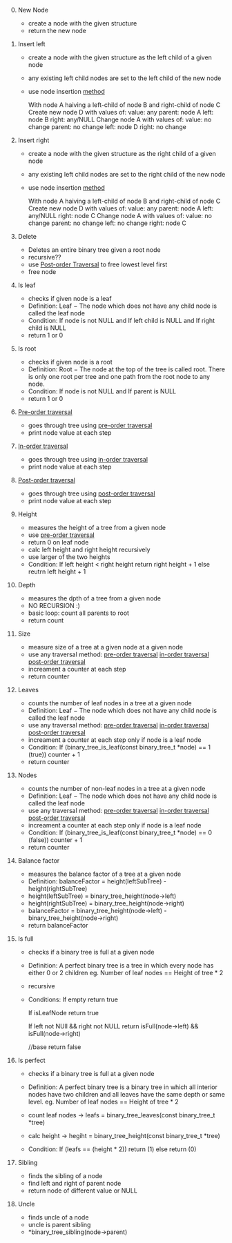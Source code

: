 0. New Node
	- create a node with the given structure
	- return the new node

1. Insert left
	- create a node with the given structure
		as the left child of a given node
	- any existing left child nodes are set
		to the left child of the new node
	- use node insertion [method](Images/Insertion_of_binary_tree_node.PNG)
		
		With node A haiving a left-child of node B and right-child of node C
		Create new node D with values of:
			value: any
			parent: node A
			left: node B
			right: any/NULL
		Change node A with values of:
			value: no change
			parent: no change
			left: node D
			right: no change
		
2. Insert right
	- create a node with the given structure
	as the right child of a given node
	- any existing left child nodes are set
		to the right child of the new node
	- use node insertion [method](Images/Insertion_of_binary_tree_node.PNG)
		
		With node A haiving a left-child of node B and right-child of node C
		Create new node D with values of:
			value: any
			parent: node A
			left: any/NULL
			right: node C
		Change node A with values of:
			value: no change
			parent: no change
			left: no change
			right: node C

3. Delete
	- Deletes an entire binary tree given a root node
	- recursive??
	- use [Post-order Traversal](Images/Post_order_traversal.PNG) to free lowest level first
	- free node

4. Is leaf
	- checks if given node is a leaf
	- Definition:
		Leaf − The node which does not have any child node is called the leaf node
	- Condition:
		If node is not NULL
		and
		If left child is NULL
		and
		If right child is NULL
	- return 1 or 0

5. Is root
	- checks if given node is a root
	- Definition:
		Root − The node at the top of the tree is called root. There is only one root 
				per tree and one path from the root node to any node.
	-  Condition:
		If node is not NULL
		and
		If parent is NULL
	- return 1 or 0

6. [Pre-order traversal](Images/Pre_order_traversal.PNG)
	- goes through tree using [pre-order traversal](Images/Pre_order_traversal.PNG)
	- print node value at each step

7. [In-order traversal](Images/In_order_traversal.PNG)
	- goes through tree using [in-order traversal](Images/In_order_traversal.PNG)
	- print node value at each step

8. [Post-order traversal](Images/Post_order_traversal.PNG)
	- goes through tree using [post-order traversal](Images/Post_order_traversal.PNG)
	- print node value at each step

9. Height
	- measures the height of a tree from a given node
	- use [pre-order traversal](Images/Pre_order_traversal.PNG)
	- return 0 on leaf node
	- calc left height and right height recursively
	- use larger of the two heights
	- Condition:
		If left height < right height
			return right height + 1
		else
			reutrn left height + 1

10. Depth
	- measures the dpth of a tree from a given node
	- NO RECURSION :)
	- basic loop: count all parents to root
	- return count

11. Size
	- measure size of a tree at a given node at a given node
	- use any traversal method:
		[pre-order traversal](Images/Pre_order_traversal.PNG)
		[in-order traversal](Images/In_order_traversal.PNG)
		[post-order traversal](Images/Post_order_traversal.PNG)
	- increament a counter at each step
	- return counter

12. Leaves
	- counts the number of leaf nodes in a tree at a given node
	- Definition:
		Leaf − The node which does not have any child node is called the leaf node
	- use any traversal method:
		[pre-order traversal](Images/Pre_order_traversal.PNG)
		[in-order traversal](Images/In_order_traversal.PNG)
		[post-order traversal](Images/Post_order_traversal.PNG)
	- increament a counter at each step only if node is a leaf node
	- Condition:
		If (binary_tree_is_leaf(const binary_tree_t *node) == 1 (true))
			counter + 1
	- return counter

13. Nodes
	- counts the number of non-leaf nodes in a tree at a given node
	- Definition:
		Leaf − The node which does not have any child node is called the leaf node
	- use any traversal method:
		[pre-order traversal](Images/Pre_order_traversal.PNG)
		[in-order traversal](Images/In_order_traversal.PNG)
		[post-order traversal](Images/Post_order_traversal.PNG)
	- increament a counter at each step only if node is a leaf node
	- Condition:
		If (binary_tree_is_leaf(const binary_tree_t *node) == 0 (false))
			counter + 1
	- return counter

14. Balance factor
	- measures the balance factor of a tree at a given node
	- Definition:
		balanceFactor = height(leftSubTree) - height(rightSubTree)
	- height(leftSubTree) = binary_tree_height(node->left)
	- height(rightSubTree) = binary_tree_height(node->right)
	- balanceFactor = binary_tree_height(node->left) - binary_tree_height(node->right)
	- return balanceFactor

15. Is full
	- checks if a binary tree is full at a given node
	- Definition:
		A perfect binary tree is a tree in which every node has either 0 or 2 children
		eg. Number of leaf nodes == Height of tree * 2

	- recursive
	- Conditions:
		If empty
			return true
		
		If isLeafNode
			return true

		If left not NUll && right not NULL
			return isFull(node->left) && isFull(node->right)

		//base
		return false

16. Is perfect
	- checks if a binary tree is full at a given node
	- Definition:
		A perfect binary tree is a binary tree in which all interior nodes have two children
		and all leaves have the same depth or same level.
		eg. Number of leaf nodes == Height of tree * 2

	- count leaf nodes -> 			leafs = binary_tree_leaves(const binary_tree_t *tree)
	- calc height -> 				hegiht = binary_tree_height(const binary_tree_t *tree)
	- Condition:
		If (leafs == (height * 2))
			return (1)
		else
			return (0)

17. Sibling
	- finds the sibling of a node
	- find left and right of parent node
	- return node of different value or NULL

18. Uncle
	- finds uncle of a node
	- uncle is parent sibling
	- *binary_tree_sibling(node->parent)